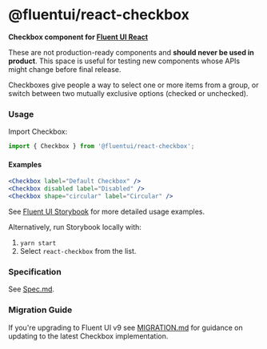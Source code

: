 # @fluentui/react-checkbox

**Checkbox component for [Fluent UI React](https://aka.ms/fluentui-storybook)**

These are not production-ready components and **should never be used in product**. This space is useful for testing new components whose APIs might change before final release.

Checkboxes give people a way to select one or more items from a group, or switch between
two mutually exclusive options (checked or unchecked).

### Usage

Import Checkbox:

```js
import { Checkbox } from '@fluentui/react-checkbox';
```

#### Examples

```jsx
<Checkbox label="Default Checkbox" />
<Checkbox disabled label="Disabled" />
<Checkbox shape="circular" label="Circular" />
```

See [Fluent UI Storybook](https://aka.ms/fluentui-storybook) for more detailed usage examples.

Alternatively, run Storybook locally with:

1. `yarn start`
2. Select `react-checkbox` from the list.

### Specification

See [Spec.md](./Spec.md).

### Migration Guide

If you're upgrading to Fluent UI v9 see [MIGRATION.md](./MIGRATION.md) for guidance on updating to the latest Checkbox implementation.
